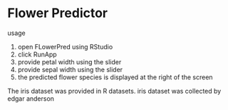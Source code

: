 # Flower Predictor

usage
1. open FLowerPred using RStudio
2. click RunApp
3. provide petal width using the slider
4. provide sepal width using the slider
5. the predicted flower species is displayed at the right of the screen

The iris dataset was provided in R datasets. iris dataset was collected by edgar anderson